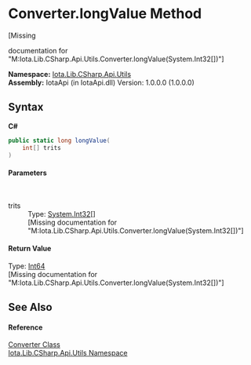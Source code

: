 # Converter.longValue Method 
 

\[Missing <summary> documentation for "M:Iota.Lib.CSharp.Api.Utils.Converter.longValue(System.Int32[])"\]

**Namespace:**&nbsp;<a href="N_Iota_Lib_CSharp_Api_Utils">Iota.Lib.CSharp.Api.Utils</a><br />**Assembly:**&nbsp;IotaApi (in IotaApi.dll) Version: 1.0.0.0 (1.0.0.0)

## Syntax

**C#**<br />
``` C#
public static long longValue(
	int[] trits
)
```


#### Parameters
&nbsp;<dl><dt>trits</dt><dd>Type: <a href="http://msdn2.microsoft.com/en-us/library/td2s409d" target="_blank">System.Int32</a>[]<br />\[Missing <param name="trits"/> documentation for "M:Iota.Lib.CSharp.Api.Utils.Converter.longValue(System.Int32[])"\]</dd></dl>

#### Return Value
Type: <a href="http://msdn2.microsoft.com/en-us/library/6yy583ek" target="_blank">Int64</a><br />\[Missing <returns> documentation for "M:Iota.Lib.CSharp.Api.Utils.Converter.longValue(System.Int32[])"\]

## See Also


#### Reference
<a href="T_Iota_Lib_CSharp_Api_Utils_Converter">Converter Class</a><br /><a href="N_Iota_Lib_CSharp_Api_Utils">Iota.Lib.CSharp.Api.Utils Namespace</a><br />